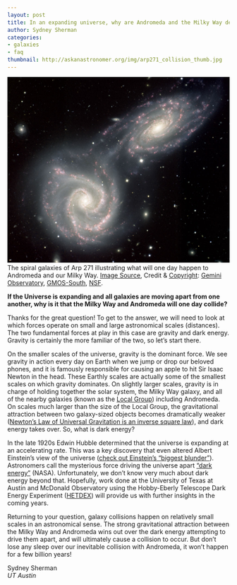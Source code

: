 ```yaml
---
layout: post
title: In an expanding universe, why are Andromeda and the Milky Way destined to collide?
author: Sydney Sherman
categories:
- galaxies
- faq
thumbnail: http://askanastronomer.org/img/arp271_collision_thumb.jpg
---
```

<div class="image">
<img src="/img/arp271_collision.jpg">
<div class="caption">The spiral galaxies of Arp 271 illustrating what will one day happen to Andromeda and our Milky Way. <a href="http://apod.nasa.gov/apod/ap130825.html">Image Source</a>, Credit & <a href="http://www.gemini.edu/index.php?q=node/14">Copyright</a>: <a href="http://www.gemini.edu">Gemini Observatory</a>, <a href="http://gsmirror.gemini.edu/sciops/instruments/gmos/?q=sciops/instruments/gmos">GMOS-South</a>, <a href="http://www.nsf.gov">NSF</a>.</div>
</div>

**If the Universe is expanding and all galaxies are moving apart from one another, why is it that the Milky Way and Andromeda will one day collide?**

Thanks for the great question! To get to the answer, we will need to look at which forces operate on small and large astronomical scales (distances). The two fundamental forces at play in this case are gravity and dark energy. Gravity is certainly the more familiar of the two, so let’s start there.

On the smaller scales of the universe, gravity is the dominant force. We see gravity in action every day on Earth when we jump or drop our beloved phones, and it is famously responsible for causing an apple to hit Sir Isaac Newton in the head. These Earthly scales are actually some of the smallest scales on which gravity dominates. On slightly larger scales, gravity is in charge of holding together the solar system, the Milky Way galaxy, and all of the nearby galaxies (known as the [Local Group](https://en.wikipedia.org/wiki/Local_Group)) including Andromeda.  On scales much larger than the size of the Local Group, the gravitational attraction between two galaxy-sized objects becomes dramatically weaker ([Newton’s Law of Universal Gravitation is an inverse square law](https://en.wikipedia.org/wiki/Inverse-square_law)), and dark energy takes over.  So, what is dark energy?

In the late 1920s Edwin Hubble determined that the universe is expanding at an accelerating rate. This was a key discovery that even altered Albert Einstein’s view of the universe ([check out Einstein’s “biggest blunder”](http://www.space.com/31055-removing-cosmological-constant-was-the-blunder.html)). Astronomers call the mysterious force driving the universe apart [“dark energy”](http://science.nasa.gov/astrophysics/focus-areas/what-is-dark-energy/) (NASA). Unfortunately, we don’t know very much about dark energy beyond that. Hopefully, work done at the University of Texas at Austin and McDonald Observatory using the Hobby-Eberly Telescope Dark Energy Experiment ([HETDEX](http://askanastronomer.org/bhc/2015/12/20/des-and-hetdex/)) will provide us with further insights in the coming years.

Returning to your question, galaxy collisions happen on relatively small scales in an astronomical sense. The strong gravitational attraction between the Milky Way and Andromeda wins out over the dark energy attempting to drive them apart, and will ultimately cause a collision to occur. But don’t lose any sleep over our inevitable collision with Andromeda, it won’t happen for a few billion years!

Sydney Sherman<br>
*UT Austin*
